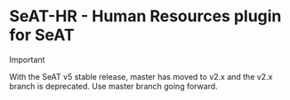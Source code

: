 # SeAT-HR - Human Resources plugin for SeAT

> [!IMPORTANT]
> With the SeAT v5 stable release, master has moved to v2.x and the v2.x branch is deprecated. Use master branch going forward.
